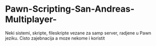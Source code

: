 # Pawn-Scripting-San-Andreas-Multiplayer-
Neki sistemi, skripte, fileskripte vezane za samp server, radjene u Pawn jeziku. Cisto zajebnacija a moze nekome i koristit
